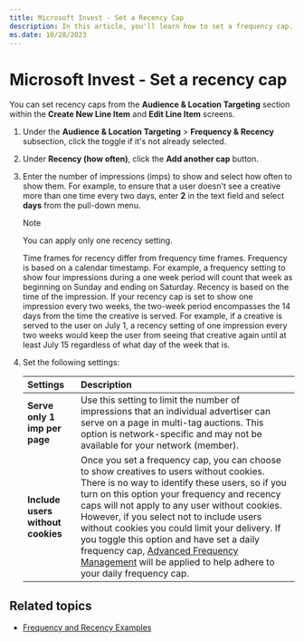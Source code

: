 ```yaml
---
title: Microsoft Invest - Set a Recency Cap
description: In this article, you'll learn how to set a frequency cap. You can apply only one recency setting. Time frames for recency differ from frequency time frames.
ms.date: 10/28/2023
---
```


# Microsoft Invest - Set a recency cap

You can set recency caps from the **Audience & Location Targeting** section within the **Create New Line Item** and **Edit Line Item** screens.

1. Under the **Audience & Location Targeting** > **Frequency & Recency** subsection, click the toggle if it's not already selected.
1. Under **Recency (how often)**, click the **Add another cap** button.
1. Enter the number of impressions (imps) to show and select how often to show them. For example, to ensure that a user doesn't see a creative more than one time every two days, enter **2** in the text field and select **days** from the pull-down menu.

   > [!NOTE]
   > You can apply only one recency setting.
   >
   > Time frames for recency differ from frequency time frames. Frequency is based on a calendar timestamp. For example, a frequency setting to show four impressions during a one week period will count that week as beginning on Sunday and ending on Saturday. Recency is based on the time of the impression. If your recency cap is set to show one impression every two weeks, the two-week period encompasses the 14 days from the time the creative is served. For example, if a creative is served to the user on July 1, a recency setting of one impression every two weeks would keep the user from seeing that creative again until at least July 15 regardless of what day of the week that is.

1. Set the following settings:

    | **Settings** | **Description** |
    |:---|:---|
    | **Serve only 1 imp per page** | Use this setting to limit the number of impressions that an individual advertiser can serve on a page in multi-tag auctions. This option is network-specific and may not be available for your network (member). |
    | **Include users without cookies** | Once you set a frequency cap, you can choose to show creatives to users without cookies. There is no way to identify these users, so if you turn on this option your frequency and recency caps will not apply to any user without cookies. However, if you select not to include users without cookies you could limit your delivery. If you toggle this option and have set a daily frequency cap, [Advanced Frequency Management](./advanced-frequency-management.md) will be applied to help adhere to your daily frequency cap. |

## Related topics

- [Frequency and Recency Examples](./frequency-and-recency-examples.md)
